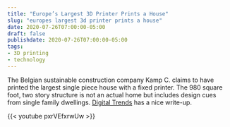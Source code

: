 ```yaml
---
title: "Europe’s Largest 3D Printer Prints a House"
slug: "europes largest 3d printer prints a house"
date: 2020-07-26T07:00:00-05:00
draft: false
publishdate: 2020-07-26T07:00:00-05:00
tags:
- 3D printing
- technology
---
```


The Belgian sustainable construction company Kamp C. claims to have printed the largest single piece house with a fixed printer. The 980 square foot, two story structure is not an actual home but includes design cues from single family dwellings. [Digital Trends][1] has a nice write-up.

{{< youtube pxrVEfxrwUw >}}

[1]: https://www.digitaltrends.com/news/kamp-c-3d-printed-building/
